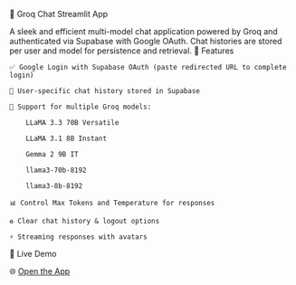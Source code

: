 💬 Groq Chat Streamlit App

A sleek and efficient multi-model chat application powered by Groq and authenticated via Supabase with Google OAuth. Chat histories are stored per user and model for persistence and retrieval.
🔧 Features

    ✅ Google Login with Supabase OAuth (paste redirected URL to complete login)

    💾 User-specific chat history stored in Supabase

    🤖 Support for multiple Groq models:

        LLaMA 3.3 70B Versatile

        LLaMA 3.1 8B Instant

        Gemma 2 9B IT

        llama3-70b-8192

        llama3-8b-8192

    📊 Control Max Tokens and Temperature for responses

    ♻️ Clear chat history & logout options

    ⚡ Streaming responses with avatars

🚀 Live Demo

🌐 [Open the App](https://groqchatonkar.streamlit.app/)
